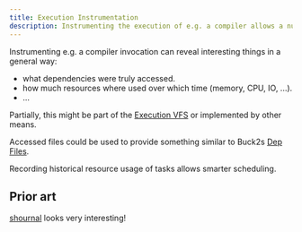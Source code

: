 ```yaml
---
title: Execution Instrumentation
description: Instrumenting the execution of e.g. a compiler allows a number of features.
---
```


Instrumenting e.g. a compiler invocation can reveal interesting things in a general way:

- what dependencies were truly accessed.
- how much resources where used over which time (memory, CPU, IO, ...).
- ...

Partially, this might be part of the [Execution VFS](/zack/components/execution_vfs/) or implemented by other means.

Accessed files could be used to provide something similar to Buck2s [Dep Files](https://buck2.build/docs/rule_authors/dep_files/).

Recording historical resource usage of tasks allows smarter scheduling. 

## Prior art

[shournal](https://github.com/tycho-kirchner/shournal) looks very interesting!
